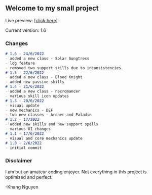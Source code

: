 ## Welcome to my small project

Live preview: [[click here]](https://thaykhangne.github.io/a-simple-rpg/)

Current version: 1.6

### Changes


```markdown
# 1.6 - 24/6/2022
- added a new class - Solar Songtress
- log feature
- removed two support skills due to inconsistencies.
# 1.5 - 22/6/2022
- added a new class - Blood Knight
- added new passive skills
# 1.4 - 21/6/2022
- added a new class - necromancer
- various skill icon updates
# 1.3 - 20/6/2022
- visual update
- new mechanics - DEF
- two new classes - Archer and Paladin
# 1.2 - 17/2022
- added new skills and new support spells
- various UI changes
# 1.1 - 17/6/2022
- visual and core mechanics update
# 1.0 - 2/6/2022
- initial commit

```

### Disclaimer

I am but an amateur coding enjoyer. Not everything in this project is optimized and perfect.

-Khang Nguyen
